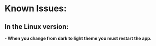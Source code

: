 # Known Issues:
## In the Linux version:
**- When you change from dark to light theme you must restart the app.**
